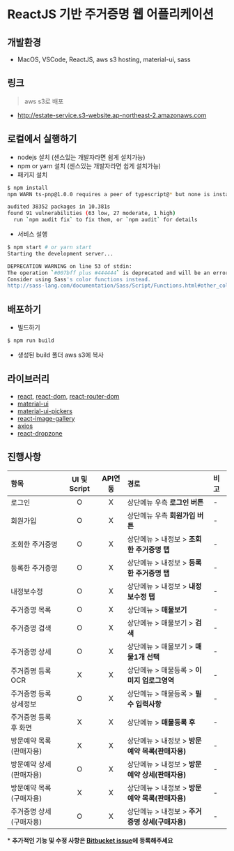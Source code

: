 # ReactJS 기반 주거증명 웹 어플리케이션

## 개발환경
 - MacOS, VSCode, ReactJS, aws s3 hosting, material-ui, sass

## 링크
> aws s3로 배포

- http://estate-service.s3-website.ap-northeast-2.amazonaws.com

## 로컬에서 실행하기
- nodejs 설치 (센스있는 개발자라면 쉽게 설치가능)
- npm or yarn 설치 (센스있는 개발자라면 쉽게 설치가능)
- 패키지 설치
```bash
$ npm install
npm WARN ts-pnp@1.0.0 requires a peer of typescript@* but none is installed. You must install peer dependencies yourself.

audited 38352 packages in 10.381s
found 91 vulnerabilities (63 low, 27 moderate, 1 high)
  run `npm audit fix` to fix them, or `npm audit` for details
```
- 서비스 설행
```bash 
$ npm start # or yarn start
Starting the development server...

DEPRECATION WARNING on line 53 of stdin:
The operation `#007bff plus #444444` is deprecated and will be an error in future versions.
Consider using Sass's color functions instead.
http://sass-lang.com/documentation/Sass/Script/Functions.html#other_color_functions
```

## 배포하기
 - 빌드하기
```bash
$ npm run build
```

 - 생성된 build 폴더 aws s3에 복사

## 라이브러리
  - [react](https://www.npmjs.com/package/react), [react-dom](https://reactjs.org/docs/react-dom.html), [react-router-dom](https://reacttraining.com/react-router/)
  - [material-ui](https://material-ui.com/)
  - [material-ui-pickers](https://material-ui-pickers.dev/)
  - [react-image-gallery](https://www.npmjs.com/package/react-image-gallery)
  - [axios](https://www.npmjs.com/package/axios)
  - [react-dropzone](https://www.npmjs.com/package/react-dropzone)


## 진행사항

|항목|UI 및 Script|API연동|경로|비고|
|:---|:---:|:---:|:---|:---|
|로그인|O|X|상단메뉴 우측 **로그인 버튼**|-|
|회원가입|O|X|상단메뉴 우측 **회원가입 버튼**|-|
|조회한 주거증명|O|X|상단메뉴 > 내정보 > **조회한 주거증명 탭**|-|
|등록한 주거증명|O|X|상단메뉴 > 내정보 > **등록한 주거증명 탭**|-|
|내정보수정|O|X|상단메뉴 > 내정보 > **내정보수정 탭**|-|
|주거증명 목록|O|X|상단메뉴 > **매물보기**|-|
|주거증명 검색|O|X|상단메뉴 > 매물보기 >  **검색**|-|
|주거증명 상세|O|X|상단메뉴 > 매물보기 > **매물1개 선택**|-|
|주거증명 등록 OCR|X|X|상단메뉴 > 매물등록 > **이미지 업로그영역**|-|
|주거증명 등록 상세정보|O|X|상단메뉴 > 매물등록 > **필수 입력사항**|-|
|주거증명 등록 후 화면|X|X|상단메뉴 > **매물등록 후**|-|
|방문예약 목록(판매자용)|X|X|상단메뉴 > 내정보 > **방문예약 목록(판매자용)**|-|
|방문예약 상세(판매자용)|O|X|상단메뉴 > 내정보 > **방문예약 상세(판매자용)**|-|
|방문예약 목록(구매자용)|X|X|상단메뉴 > 내정보 > **방문예약 목록(판매자용)**|-|
|주거증명 상세(구매자용)|O|X|상단메뉴 > 내정보 > **주거증명 상세(구매자용)**|-|

\* **추가적인 기능 및 수정 사항은 [Bitbucket issue](https://bitbucket.org/certchain/frontend-web/issues?status=new&status=open)에 등록해주세요**